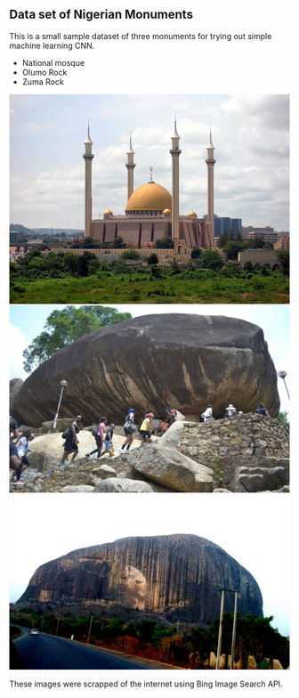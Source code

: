 ## Data set of Nigerian Monuments

This is a small sample dataset of three monuments for trying out simple machine learning CNN.
* National mosque
* Olumo Rock
* Zuma Rock 

![National Mosque](images/national_mosque.jpg)
![Olumo Rock](images/olumo.jpg)
![Zuma Rock](images/zuma.jpg)

These images were scrapped of the internet using Bing Image Search API.
